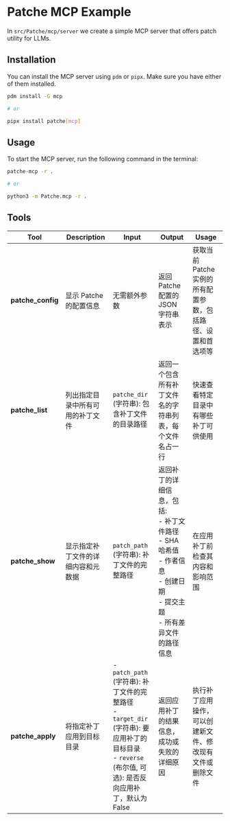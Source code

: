 # Patche MCP Example

In `src/Patche/mcp/server` we create a simple MCP server that offers patch utility for LLMs.

## Installation

You can install the MCP server using `pdm` or `pipx`. Make sure you have either of them installed.
```bash
pdm install -G mcp

# or

pipx install patche[mcp]
```

## Usage

To start the MCP server, run the following command in the terminal:
```bash
patche-mcp -r .

# or

python3 -m Patche.mcp -r .
```

## Tools

| Tool | Description | Input | Output | Usage |
|------|-------------|-------|--------|-------|
| **patche_config** | 显示 Patche 的配置信息 | 无需额外参数 | 返回 Patche 配置的 JSON 字符串表示 | 获取当前 Patche 实例的所有配置参数，包括路径、设置和首选项等 |
| **patche_list** | 列出指定目录中所有可用的补丁文件 | `patche_dir` (字符串): 包含补丁文件的目录路径 | 返回一个包含所有补丁文件名的字符串列表，每个文件名占一行 | 快速查看特定目录中有哪些补丁可供使用 |
| **patche_show** | 显示指定补丁文件的详细内容和元数据 | `patch_path` (字符串): 补丁文件的完整路径 | 返回补丁的详细信息，包括: <br>- 补丁文件路径<br>- SHA 哈希值<br>- 作者信息<br>- 创建日期<br>- 提交主题<br>- 所有差异文件的路径信息 | 在应用补丁前检查其内容和影响范围 |
| **patche_apply** | 将指定补丁应用到目标目录 | - `patch_path` (字符串): 补丁文件的完整路径<br>- `target_dir` (字符串): 要应用补丁的目标目录<br>- `reverse` (布尔值, 可选): 是否反向应用补丁，默认为 False | 返回应用补丁的结果信息，成功或失败的详细原因 | 执行补丁应用操作，可以创建新文件、修改现有文件或删除文件 |
